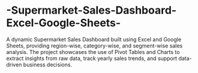 # -Supermarket-Sales-Dashboard-Excel-Google-Sheets-
A dynamic Supermarket Sales Dashboard built using Excel and Google Sheets, providing region-wise, category-wise, and segment-wise sales analysis. The project showcases the use of Pivot Tables and Charts to extract insights from raw data, track yearly sales trends, and support data-driven business decisions.
